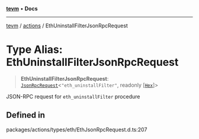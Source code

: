 [**tevm**](../../README.md) • **Docs**

***

[tevm](../../modules.md) / [actions](../README.md) / EthUninstallFilterJsonRpcRequest

# Type Alias: EthUninstallFilterJsonRpcRequest

> **EthUninstallFilterJsonRpcRequest**: [`JsonRpcRequest`](../../index/type-aliases/JsonRpcRequest.md)\<`"eth_uninstallFilter"`, readonly [[`Hex`](../../index/type-aliases/Hex.md)]\>

JSON-RPC request for `eth_uninstallFilter` procedure

## Defined in

packages/actions/types/eth/EthJsonRpcRequest.d.ts:207
